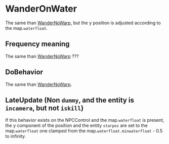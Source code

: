 # WanderOnWater
The same than [WanderNoWarp](WanderNoWarp.md), but the y position is adjusted according to the map.`waterfloat`.

## Frequency meaning
The same than [WanderNoWarp](WanderNoWarp.md) ???

## DoBehavior
The same than [WanderNoWarp](WanderNoWarp.md).

## LateUpdate (Non `dummy`, and the entity is `incamera`, but not `iskill`)
If this behavior exists on the NPCControl and the map.`waterfloat` is present, the y component of the position and the entity `starpos` are set to the map.`waterfloat` one clamped from the map.`waterfloat.minwaterfloat` - 0.5 to infinity.
